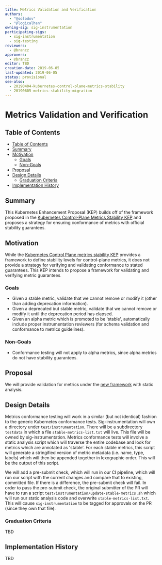 ```yaml
---
title: Metrics Validation and Verification
authors:
  - "@solodov"
  - "@logicalhan"
owning-sig: sig-instrumentation
participating-sigs:
  - sig-instrumentation
  - sig-testing
reviewers:
  - @brancz
approvers:
  - @brancz
editor: TBD
creation-date: 2019-06-05
last-updated: 2019-06-05
status: provisional
see-also:
  - 20190404-kubernetes-control-plane-metrics-stability
  - 20190605-metrics-stability-migration
---
```


# Metrics Validation and Verification

## Table of Contents

* [Table of Contents](#table-of-contents)
* [Summary](#summary)
* [Motivation](#motivation)
   * [Goals](#goals)
   * [Non-Goals](#non-goals)
* [Proposal](#proposal)
* [Design Details](#design-details)
   * [Graduation Criteria](#graduation-criteria)
* [Implementation History](#implementation-history)

## Summary

This Kubernetes Enhancement Proposal (KEP) builds off of the framework proposed
in the [Kubernetes Control-Plane Metrics Stability
KEP](https://github.com/kubernetes/enhancements/blob/master/keps/sig-instrumentation/20190404-kubernetes-control-plane-metrics-stability.md)
and proposes a strategy for ensuring conformance of metrics with official
stability guarantees.

## Motivation

While the [Kubernetes Control Plane metrics stability KEP](https://github.com/kubernetes/enhancements/blob/master/keps/sig-instrumentation/20190404-kubernetes-control-plane-metrics-stability.md) provides a framework to define stability levels for control-plane metrics, it does not provide a strategy for verifying and validating conformance to stated guarantees. This KEP intends to propose a framework for validating and verifying metric guarantees.

### Goals

* Given a stable metric, validate that we cannot remove or modify it (other than adding deprecation information).
* Given a deprecated but stable metric, validate that we cannot remove or modify it until the deprecation period has elapsed.
* Given an alpha metric which is promoted to be 'stable', automatically include proper instrumentation reviewers (for schema validation and conformance to metrics guidelines).

### Non-Goals

* Conformance testing will not apply to alpha metrics, since alpha metrics do not have stability guarantees.

## Proposal

We will provide validation for metrics under the [new framework](https://github.com/kubernetes/enhancements/blob/master/keps/sig-instrumentation/20190404-kubernetes-control-plane-metrics-stability.md) with static analysis.

## Design Details

Metrics conformance testing will work in a similar (but not identical) fashion to the generic Kubernetes conformance tests.  Sig-instrumentation will own a directory under `test/instrumentation`. There will be a subdirectory `testdata` in which a file `stable-metrics-list.txt` will live.  This file will be owned by sig-instrumentation. Metrics conformance tests will involve a static analysis script which will traverse the entire codebase and look for metrics which are annotated as 'stable'. For each stable metrics, this script will generate a stringified version of metric metadata (i.e. name, type, labels) which will then be appended together in lexographic order. This will be the output of this script.

We will add a pre-submit check, which will run in our CI pipeline, which will run our script with the current changes and compare that to existing, committed file. If there is a difference, the pre-submit check will fail. In order to pass the pre-submit check, the original submitter of the PR will have to run a script `test/instrumentation/update-stable-metrics.sh` which will run our static analysis code and overwrite `stable-metrics-list.txt`. This will cause `sig-instrumentation` to be tagged for approvals on the PR (since they own that file).

### Graduation Criteria

TBD

## Implementation History

TBD
